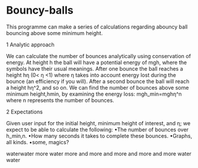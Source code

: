 # Bouncy-balls
This programme can make a series of calculations regarding abouncy ball bouncing above some minimum height.

1  Analytic approach

We can calculate the number of bounces analytically using conservation of energy. At height h the ball will have a potential energy of mgh, where the symbols have their usual meanings. After one bounce the ball reaches a height hη (0< η <1) where η takes into account energy lost during the bounce (an efficiency if you will). After a second bounce the ball will reach a height hη^2, and so on.
We can find the number of bounces above some minimum height,hmin, by examining the energy loss:
mgh_min=mghη^n
where n represents the number of bounces.

2  Expectations

Given user input for the initial height, minimum height of interest, and η; we expect to be able to calculate the following:
•The number of bounces over h_min,n.
•How many seconds it takes to complete these bounces. 
•Graphs, all kinds.
•some, magics?

waterwater
more water
more and more and more and more 
and more 
water 
water

